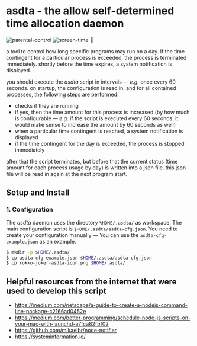 **asdta** - the **a**llow **s**elf-**d**etermined **t**ime **a**llocation daemon
================================================================================

![parental-control](https://img.shields.io/badge/parental-control-red) ![screen-time](https://img.shields.io/badge/screen-time-blue) 🤔

a tool to control how long specific programs may run on a day. If the time contingent for a particular process is exceeded, the process is terminated immediately. shortly before the time expires, a system notification is displayed.

you should execute the _asdta_ script in intervals — _e.g._ once every 60 seconds. on startup, the configuration is read in, and for all contained processes, the following steps are performed:
- checks if they are running
- if yes, then the time amount for this process is increased (by how much is configurable &mdash; _e.g._ if the script is executed every 60 seconds, it would make sense to increase the amount by 60 seconds as well)
- when a particular time contingent is reached, a system notification is displayed
- if the time contingent for the day is exceeded, the process is stopped immediately

after that the script terminates, but before that the current status (time amount for each process usage by day) is written into a json file. this json file will be read in again at the next program start.

## Setup and Install

### 1. Configuration

The _asdta_ daemon uses the directory `%HOME/.asdta/` as workspace. The main configuration script is `$HOME/.asdta/asdta-cfg.json`.
You need to create your configuration manually &mdash; You can use the `asdta-cfg-example.json` as an example.

```sh
$ mkdir -p $HOME/.asdta/
$ cp asdta-cfg-example.json $HOME/.asdta/asdta-cfg.json
$ cp rokko-joker-asdta-icon.png $HOME/.asdta/
```

Helpful resources from the internet that were used to develop this script
-------------------------------------------------------------------------

- https://medium.com/netscape/a-guide-to-create-a-nodejs-command-line-package-c2166ad0452e
- https://medium.com/better-programming/schedule-node-js-scripts-on-your-mac-with-launchd-a7fca82fbf02
- https://github.com/mikaelbr/node-notifier
- https://systeminformation.io/
